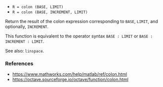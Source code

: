 - `R = colon (BASE, LIMIT)`
- `R = colon (BASE, INCREMENT, LIMIT)`

Return the result of the colon expression corresponding to `BASE`, `LIMIT`, and
optionally, `INCREMENT`.

This function is equivalent to the operator syntax `BASE : LIMIT` or
`BASE : INCREMENT : LIMIT`.

See also: `linspace`.

### References

- https://www.mathworks.com/help/matlab/ref/colon.html
- https://octave.sourceforge.io/octave/function/colon.html
